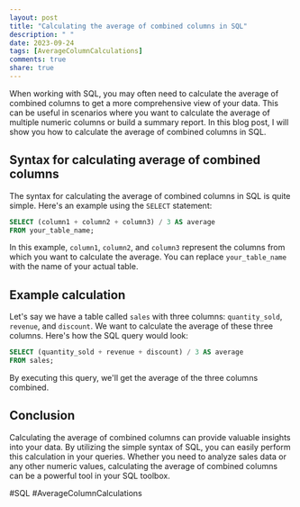 ```yaml
---
layout: post
title: "Calculating the average of combined columns in SQL"
description: " "
date: 2023-09-24
tags: [AverageColumnCalculations]
comments: true
share: true
---
```


When working with SQL, you may often need to calculate the average of combined columns to get a more comprehensive view of your data. This can be useful in scenarios where you want to calculate the average of multiple numeric columns or build a summary report. In this blog post, I will show you how to calculate the average of combined columns in SQL.

## Syntax for calculating average of combined columns

The syntax for calculating the average of combined columns in SQL is quite simple. Here's an example using the `SELECT` statement:

```sql
SELECT (column1 + column2 + column3) / 3 AS average
FROM your_table_name;
```

In this example, `column1`, `column2`, and `column3` represent the columns from which you want to calculate the average. You can replace `your_table_name` with the name of your actual table.

## Example calculation

Let's say we have a table called `sales` with three columns: `quantity_sold`, `revenue`, and `discount`. We want to calculate the average of these three columns. Here's how the SQL query would look:

```sql
SELECT (quantity_sold + revenue + discount) / 3 AS average
FROM sales;
```

By executing this query, we'll get the average of the three columns combined.

## Conclusion

Calculating the average of combined columns can provide valuable insights into your data. By utilizing the simple syntax of SQL, you can easily perform this calculation in your queries. Whether you need to analyze sales data or any other numeric values, calculating the average of combined columns can be a powerful tool in your SQL toolbox.

#SQL #AverageColumnCalculations